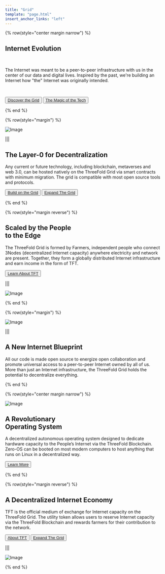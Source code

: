 ```yaml
---
title: "Grid"
template: "page.html"
insert_anchor_links: "left"
---
```

<!-- section 1  -->

{% row(style="center margin narrow") %}

## Internet **Evolution**

<br>

The Internet was meant to be a peer-to-peer infrastructure with us in the center of our data and digital lives. Inspired by the past, we're building an Internet how "the" Internet was originally intended.

<br>

<button>[Discover the Grid](https://library.threefold.me/info/threefold#/tfgrid/threefold__grid_intro)</button>
<button>[The Magic of the Tech](https://library.threefold.me/info/threefold#/technology/threefold__technology)</button>

{% end %}

<!-- section 2  -->

{% row(style="margin") %}

![Image](grid_people.jpg)

|||

## The Layer-0 for **Decentralization**

Any current or future technology, including blockchain, metaverses and web 3.0, can be hosted natively on the ThreeFold Grid via smart contracts with minimum migration. The grid is compatible with most open source tools and protocols.

<button>[Build on the Grid](https://manual.grid.tf/getstarted/tfgrid3_getstarted.html)</button>
<button>[Expand The Grid](/farm)</button>

{% end %}

<!-- section 3  -->

{% row(style="margin reverse") %}

## Scaled by the People <br> **to the Edge**

The ThreeFold Grid is formed by Farmers, independent people who connect 3Nodes (decentralized Internet capacity) anywhere electricity and network are present. Together, they form a globally distributed Internet infrastructure and earn income in the form of TFT.

<button>[Learn About TFT](/tft)</button>

|||

![Image](grid_scaled.png)

{% end %}

<!-- section 4  -->

{% row(style="margin") %}

![Image](grid_new_internet.jpg)

|||

## A New **Internet Blueprint**

All our code is made open source to energize open collaboration and promote universal access to a peer-to-peer Internet owned by all of us. More than just an Internet infrastructure, the ThreeFold Grid holds the potential to decentralize everything.

{% end %}


<!-- section 5 -->


{% row(style="center margin narrow") %}

![Image](zero_os.png#medium)

## A Revolutionary <br> **Operating System**

A decentralized autonomous operating system designed to dedicate hardware capacity to the People’s Internet via the ThreeFold Blockchain. Zero-OS can be booted on most modern computers to host anything that runs on Linux in a decentralized way.


<button>[Learn More](https://library.threefold.me/info/threefold#/technology/threefold__zos)</button>

{% end %}

<!-- section 6  -->

{% row(style="margin reverse") %}

## A Decentralized **Internet Economy**

TFT is the official medium of exchange for Internet capacity on the ThreeFold Grid. The utility token allows users to reserve Internet capacity via the ThreeFold Blockchain and rewards farmers for their contribution to the network.

<button>[About TFT](/tft)</button>
<button>[Expand The Grid](/farm)</button>

|||

![Image](grid_decenter.jpg)

{% end %}






